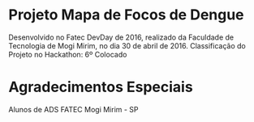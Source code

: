 # Projeto Mapa de Focos de Dengue

Desenvolvido no Fatec DevDay de 2016, realizado da Faculdade de Tecnologia de Mogi Mirim, no dia 30 de abril de 2016.
Classificação do Projeto no Hackathon: 6º Colocado

# Agradecimentos Especiais
Alunos de ADS FATEC Mogi Mirim - SP
